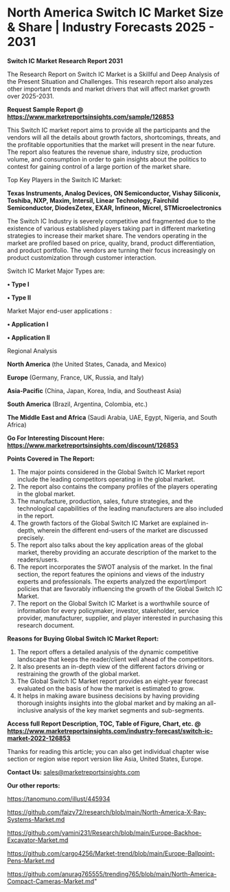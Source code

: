 # North America Switch IC Market Size & Share | Industry Forecasts 2025 - 2031

<strong>Switch IC Market Research Report 2031</strong>

The Research Report on Switch IC Market is a Skillful and Deep Analysis of the Present Situation and Challenges. This research report also analyzes other important trends and market drivers that will affect market growth over 2025-2031.

<strong>Request Sample Report @ <a href=https://www.marketreportsinsights.com/sample/126853>https://www.marketreportsinsights.com/sample/126853</a></strong>

This Switch IC market report aims to provide all the participants and the vendors will all the details about growth factors, shortcomings, threats, and the profitable opportunities that the market will present in the near future. The report also features the revenue share, industry size, production volume, and consumption in order to gain insights about the politics to contest for gaining control of a large portion of the market share.

Top Key Players in the Switch IC Market:

<strong>Texas Instruments, Analog Devices, ON Semiconductor, Vishay Siliconix, Toshiba, NXP, Maxim, Intersil, Linear Technology, Fairchild Semiconductor, DiodesZetex, EXAR, Infineon, Micrel, STMicroelectronics</strong>

The Switch IC Industry is severely competitive and fragmented due to the existence of various established players taking part in different marketing strategies to increase their market share. The vendors operating in the market are profiled based on price, quality, brand, product differentiation, and product portfolio. The vendors are turning their focus increasingly on product customization through customer interaction.

Switch IC Market Major Types are:

<strong>• Type I

• Type II</strong>

Market Major end-user applications :

<strong>• Application I

• Application II</strong>

Regional Analysis

</u><strong><b>North America</b></strong> (the United States, Canada, and Mexico)

<strong><b>Europe </b></strong>(Germany, France, UK, Russia, and Italy)

<strong><b>Asia-Pacific</b></strong> (China, Japan, Korea, India, and Southeast Asia)

<strong><b>South America</b></strong> (Brazil, Argentina, Colombia, etc.)

<strong><b>The Middle East and Africa</b></strong> (Saudi Arabia, UAE, Egypt, Nigeria, and South Africa)

<strong>Go For Interesting Discount Here: <a href=https://www.marketreportsinsights.com/discount/126853>https://www.marketreportsinsights.com/discount/126853</a></strong>

<strong>Points Covered in The Report:</strong>
<ol>
  <li>The major points considered in the Global Switch IC Market report include the leading competitors operating in the global market.</li>
  <li>The report also contains the company profiles of the players operating in the global market.</li>
  <li>The manufacture, production, sales, future strategies, and the technological capabilities of the leading manufacturers are also included in the report.</li>
  <li>The growth factors of the Global Switch IC Market are explained in-depth, wherein the different end-users of the market are discussed precisely.</li>
  <li>The report also talks about the key application areas of the global market, thereby providing an accurate description of the market to the readers/users.</li>
  <li>The report incorporates the SWOT analysis of the market. In the final section, the report features the opinions and views of the industry experts and professionals. The experts analyzed the export/import policies that are favorably influencing the growth of the Global Switch IC Market.</li>
  <li>The report on the Global Switch IC Market is a worthwhile source of information for every policymaker, investor, stakeholder, service provider, manufacturer, supplier, and player interested in purchasing this research document.</li>
</ol>
<strong>Reasons for Buying Global Switch IC Market Report:</strong>

<ol>
  <li>The report offers a detailed analysis of the dynamic competitive landscape that keeps the reader/client well ahead of the competitors.</li>
  <li>It also presents an in-depth view of the different factors driving or restraining the growth of the global market.</li>
  <li>The Global Switch IC Market report provides an eight-year forecast evaluated on the basis of how the market is estimated to grow.</li>
  <li>It helps in making aware business decisions by having providing thorough insights insights into the global market and by making an all-inclusive analysis of the key market segments and sub-segments.</li>
</ol>
<strong>Access full Report Description, TOC, Table of Figure, Chart, etc. @ <a href=https://www.marketreportsinsights.com/industry-forecast/switch-ic-market-2022-126853>https://www.marketreportsinsights.com/industry-forecast/switch-ic-market-2022-126853</a></strong>


Thanks for reading this article; you can also get individual chapter wise section or region wise report version like Asia, United States, Europe.

<strong>Contact Us:</strong>
sales@marketreportsinsights.com

<strong>Our other reports:</strong>

<a href=https://tanomuno.com/illust/445934>https://tanomuno.com/illust/445934</a>

<a href=https://github.com/faizy72/research/blob/main/North-America-X-Ray-Systems-Market.md>https://github.com/faizy72/research/blob/main/North-America-X-Ray-Systems-Market.md</a>

<a href=https://github.com/yamini231/Research/blob/main/Europe-Backhoe-Excavator-Market.md>https://github.com/yamini231/Research/blob/main/Europe-Backhoe-Excavator-Market.md</a>

<a href=https://github.com/cargo4256/Market-trend/blob/main/Europe-Ballpoint-Pens-Market.md>https://github.com/cargo4256/Market-trend/blob/main/Europe-Ballpoint-Pens-Market.md</a>

<a href=https://github.com/anurag765555/trending765/blob/main/North-America-Compact-Cameras-Market.md>https://github.com/anurag765555/trending765/blob/main/North-America-Compact-Cameras-Market.md</a>"
